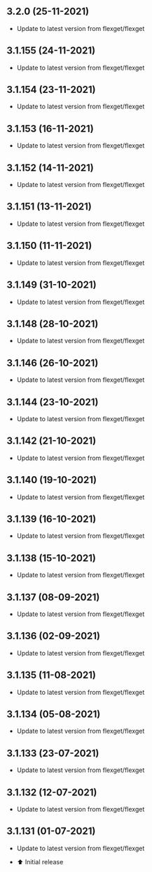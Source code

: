
## 3.2.0 (25-11-2021)
- Update to latest version from flexget/flexget

## 3.1.155 (24-11-2021)
- Update to latest version from flexget/flexget

## 3.1.154 (23-11-2021)
- Update to latest version from flexget/flexget

## 3.1.153 (16-11-2021)
- Update to latest version from flexget/flexget

## 3.1.152 (14-11-2021)
- Update to latest version from flexget/flexget

## 3.1.151 (13-11-2021)
- Update to latest version from flexget/flexget

## 3.1.150 (11-11-2021)
- Update to latest version from flexget/flexget

## 3.1.149 (31-10-2021)
- Update to latest version from flexget/flexget

## 3.1.148 (28-10-2021)
- Update to latest version from flexget/flexget

## 3.1.146 (26-10-2021)
- Update to latest version from flexget/flexget

## 3.1.144 (23-10-2021)
- Update to latest version from flexget/flexget

## 3.1.142 (21-10-2021)
- Update to latest version from flexget/flexget

## 3.1.140 (19-10-2021)
- Update to latest version from flexget/flexget

## 3.1.139 (16-10-2021)
- Update to latest version from flexget/flexget

## 3.1.138 (15-10-2021)
- Update to latest version from flexget/flexget

## 3.1.137 (08-09-2021)
- Update to latest version from flexget/flexget

## 3.1.136 (02-09-2021)
- Update to latest version from flexget/flexget

## 3.1.135 (11-08-2021)
- Update to latest version from flexget/flexget

## 3.1.134 (05-08-2021)
- Update to latest version from flexget/flexget

## 3.1.133 (23-07-2021)
- Update to latest version from flexget/flexget

## 3.1.132 (12-07-2021)
- Update to latest version from flexget/flexget

## 3.1.131 (01-07-2021)
- Update to latest version from flexget/flexget

- :arrow_up: Initial release
